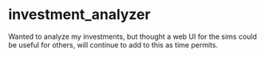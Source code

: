 # investment_analyzer
Wanted to analyze my investments, but thought a web UI for the sims could be useful for others, will continue to add to this as time permits.
